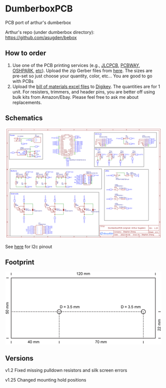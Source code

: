# DumberboxPCB
 PCB port of arthur's dumberbox
 
 Arthur's repo (under dumberbox directory): https://github.com/asugden/bebox
 
## How to order
1. Use one of the PCB printing services (e.g., [JLCPCB](https://jlcpcb.com/), [PCBWAY](https://www.pcbway.com/), [OSHPARK](https://oshpark.com/), [etc](https://pcbshopper.com/)). Upload the zip Gerber files from [here](https://github.com/xzhang03/DumberboxPCB/tree/main/v1.2). The sizes are pre-set so just choose your quantity, color, etc... You are good to go with PCBs
2. Upload the [bill of materials excel files](https://github.com/xzhang03/DumberboxPCB/tree/main/v1.25) to [Digikey](https://www.digikey.com/en/mylists/). The quantities are for 1 unit. For resisters, trimmers, and header pins, you are better off using bulk kits from Amazon/Ebay. Please feel free to ask me about replacements.

## Schematics
![Schematics](https://github.com/xzhang03/DumberboxPCB/blob/main/v1.25/Schematic_DumberboxPCB_2022-09-27.png)

See [here](https://github.com/xzhang03/NidaqGUI/blob/master/PCBs/I2C_notes/readme.md) for I2c pinout

## Footprint
![Footprint](https://github.com/xzhang03/DumberboxPCB/blob/main/v1.25/board_footprint.png)

## Versions
v1.2 Fixed missing pulldown resistors and silk screen errors

v1.25 Changed mounting hold positions


